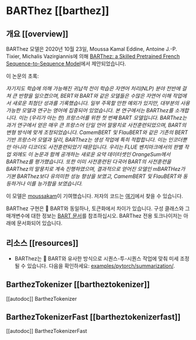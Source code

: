 <!--Copyright 2020 The HuggingFace Team. All rights reserved.

Licensed under the Apache License, Version 2.0 (the "License"); you may not use this file except in compliance with
the License. You may obtain a copy of the License at

http://www.apache.org/licenses/LICENSE-2.0

Unless required by applicable law or agreed to in writing, software distributed under the License is distributed on
an "AS IS" BASIS, WITHOUT WARRANTIES OR CONDITIONS OF ANY KIND, either express or implied. See the License for the
specific language governing permissions and limitations under the License.

⚠️ Note that this file is in Markdown but contain specific syntax for our doc-builder (similar to MDX) that may not be
rendered properly in your Markdown viewer.

-->

# BARThez [[barthez]]

## 개요 [[overview]]

BARThez 모델은 2020년 10월 23일, Moussa Kamal Eddine, Antoine J.-P. Tixier, Michalis Vazirgiannis에 의해 [BARThez: a Skilled Pretrained French Sequence-to-Sequence Model](https://huggingface.co/papers/2010.12321)에서 제안되었습니다.

이 논문의 초록:


*자기지도 학습에 의해 가능해진 귀납적 전이 학습은 자연어 처리(NLP) 분야 전반에 걸쳐 큰 반향을 일으켰으며, 
BERT와 BART와 같은 모델들은 수많은 자연어 이해 작업에서 새로운 최첨단 성과를 기록했습니다. 일부 주목할 만한 예외가 있지만, 
대부분의 사용 가능한 모델과 연구는 영어에 집중되어 있었습니다. 본 연구에서는 BARThez를 소개합니다. 
이는 (우리가 아는 한) 프랑스어를 위한 첫 번째 BART 모델입니다. 
BARThez는 과거 연구에서 얻은 매우 큰 프랑스어 단일 언어 말뭉치로 사전훈련되었으며, 
BART의 변형 방식에 맞게 조정되었습니다. 
CamemBERT 및 FlauBERT와 같은 기존의 BERT 기반 프랑스어 모델과 달리, BARThez는 생성 작업에 특히 적합합니다. 
이는 인코더뿐만 아니라 디코더도 사전훈련되었기 때문입니다. 
우리는 FLUE 벤치마크에서의 판별 작업 외에도 이 논문과 함께 공개하는 새로운 요약 데이터셋인 OrangeSum에서 BARThez를 평가했습니다. 
또한 이미 사전훈련된 다국어 BART의 사전훈련을 BARThez의 말뭉치로 계속 진행하였으며, 
결과적으로 얻어진 모델인 mBARTHez가 기본 BARThez보다 유의미한 성능 향상을 보였고, 
CamemBERT 및 FlauBERT와 동등하거나 이를 능가함을 보였습니다.*

이 모델은 [moussakam](https://huggingface.co/moussakam)이 기여했습니다. 저자의 코드는 [여기](https://github.com/moussaKam/BARThez)에서 찾을 수 있습니다.

<Tip>

BARThez 구현은 🤗 BART와 동일하나, 토큰화에서 차이가 있습니다. 구성 클래스와 그 매개변수에 대한 정보는 [BART 문서](bart)를 참조하십시오. 
BARThez 전용 토크나이저는 아래에 문서화되어 있습니다.

</Tip>

## 리소스 [[resources]]

- BARThez는 🤗 BART와 유사한 방식으로 시퀀스-투-시퀀스 작업에 맞춰 미세 조정될 수 있습니다. 다음을 확인하세요:
  [examples/pytorch/summarization/](https://github.com/huggingface/transformers/tree/main/examples/pytorch/summarization/README.md).


## BarthezTokenizer [[bartheztokenizer]]

[[autodoc]] BarthezTokenizer

## BarthezTokenizerFast [[bartheztokenizerfast]]

[[autodoc]] BarthezTokenizerFast
